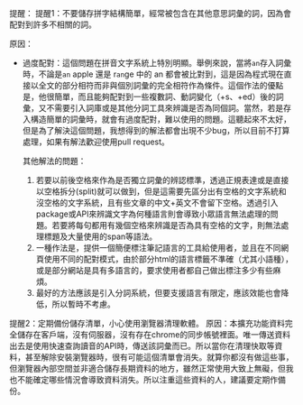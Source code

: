 


提醒：
提醒1：不要儲存拼字結構簡單，經常被包含在其他意思詞彙的詞，因為會配對到許多不相關的詞。

原因：
- 過度配對：這個問題在拼音文字系統上特別明顯。舉例來說，當將<code>an</code>存入詞彙時，不論是<code>an</code> apple 還是 r<code>an</code>ge 中的 an 都會被比對到，這是因為程式現在直接以全文的部分相符而非與個別詞彙的完全相符作為條件。這個作法的優點是，他很簡單，而且能夠配對到一些複數詞、動詞變化（+s、+ed）後的詞彙，又不需要引入詞庫或是其他分詞工具來辨識是否為同個詞。當然，若是存入構造簡單的詞彙時，就會有過度配對，難以使用的問題。這聽起來不太好，但是為了解決這個問題，我想得到的解法都會出現不少bug，所以目前不打算處理，如果有解法歡迎使用pull request。
  
  其他解法的問題：
  1. 若要以前後空格來作為是否獨立詞彙的辨認標準，透過正規表達或是直接以空格拆分(split)就可以做到，但是這需要先區分出有空格的文字系統和沒空格的文字系統，且有些文章的中文+英文不會留下空格。透過引入package或API來辨識文字為何種語言則會導致小眾語言無法處理的問題。若要將每句都用有幾個空格來辨識是否為具有空格的文字，則無法處理標題及大量使用的span等語法。
  2.  一種作法是，提供一個簡便標注筆記語言的工具給使用者，並且在不同網頁使用不同的配對模式，由於部分html的語言標籤不準確（尤其小語種），或是部分網站是具有多語言的，要求使用者都自己做出標注多少有些麻煩。
  3.  最好的方法應該是引入分詞系統，但要支援語言有限定，應該效能也會降低，所以暫時不考慮。

提醒2：定期備份儲存清單，小心使用瀏覽器清理軟體。
原因：本擴充功能資料完全儲存在客戶端，沒有伺服器，沒有存在chrome的同步帳號裡面。唯一傳送資料出去是使用快速查詢讀音的API時，傳送該詞彙而已。所以當你在清理快取等資料，甚至解除安裝瀏覽器時，很有可能這個清單會消失。就算你都沒有做這些事，但瀏覽器內部空間並非適合儲存長期資料的地方，雖然正常使用大致上無礙，但我也不能確定哪些情況會導致資料消失。所以注重這些資料的人，建議要定期作備份。
